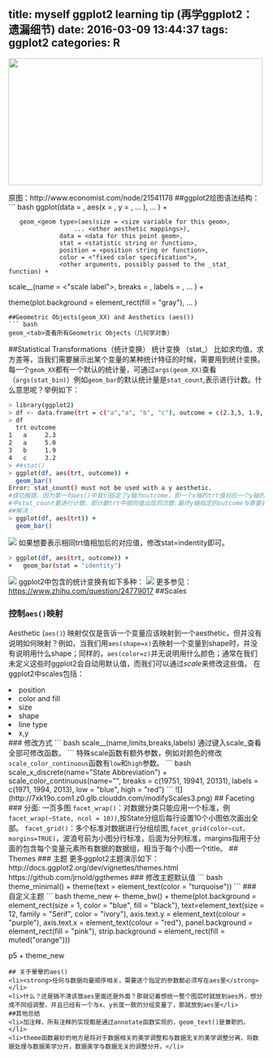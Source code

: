 title: myself ggplot2 learning tip (再学ggplot2： 遗漏细节)
date: 2016-03-09 13:44:37
tags: ggplot2
categories: R
---
<p><img src="http://7xk19o.com1.z0.glb.clouddn.com/20111210_WOC210.gif" width="500" height="250"></p>
原图：http://www.economist.com/node/21541178
##ggplot2绘图语法结构：
``` bash
ggplot(data = <default data set>, 
       aes(x = <default x axis variable>,
           y = <default y axis variable>,
           ... <other default aesthetic mappings>),
       ... <other plot defaults>) +

       geom_<geom type>(aes(size = <size variable for this geom>, 
                      ... <other aesthetic mappings>),
                  data = <data for this point geom>,
                  stat = <statistic string or function>,
                  position = <position string or function>,
                  color = <"fixed color specification">,
                  <other arguments, possibly passed to the _stat_ function) +

  scale_<aesthetic>_<type>(name = <"scale label">,
                     breaks = <where to put tick marks>,
                     labels = <labels for tick marks>,
                     ... <other options for the scale>) +

  theme(plot.background = element_rect(fill = "gray"),
        ... <other theme elements>)
```
##Geometric Objects(geom_XX) and Aesthetics (aes())
``` bash
geom_<tab>查看所有Geometric Objects（几何学对象）
```
##Statistical Transformations（统计变换）
统计变换 （stat_） 比如求均值，求方差等，当我们需要展示出某个变量的某种统计特征的时候，需要用到统计变换。
每一个<code>geom_XX</code>都有一个默认的统计量，可通过<code>args(geom_XX)</code>查看（<code>args(stat_bin)</code>）例如<code>geom_bar</code>的默认统计量是<code>stat_count</code>,表示进行计数。什么意思呢？举例如下：
``` bash
> library(ggplot2)
> df <- data.frame(trt = c("a","a", "b", "c"), outcome = c(2.3,5, 1.9, 3.2))
> df
  trt outcome
1   a     2.3
2   a     5.0
3   b     1.9
4   c     3.2
> ##stat()
> ggplot(df, aes(trt, outcome)) +
  geom_bar()
Error: stat_count() must not be used with a y aesthetic.
#成功报错，因为第一句aes()中我们指定了y轴为outcome，即一个x轴的trt值对应一个y轴的outcome值，而geom_bar()
#中stat_count要进行计数，即计数trt中相同值出现的次数.最终y轴指定的outcome与需要表示的count值冲突，报错。
##解决：
> ggplot(df, aes(trt)) +
  geom_bar()
```
![](http://7xk19o.com1.z0.glb.clouddn.com/count.png)
如果想要表示相同trt值相加后的对应值，修改stat=indentity即可。
``` bash
> ggplot(df, aes(trt, outcome)) +
+   geom_bar(stat = "identity")
```
![](http://7xk19o.com1.z0.glb.clouddn.com/indentity.png)
ggplot2中包含的统计变换有如下多种：
![](http://7xk19o.com1.z0.glb.clouddn.com/stat.png)
更多参见：https://www.zhihu.com/question/24779017
##Scales
### 控制<code>aes()</code>映射
Aesthetic (<code>aes()</code>) 映射仅仅是告诉一个变量应该映射到一个aesthetic，但并没有说明如何映射？例如，当我们用<code>aes(shape=x)</code>去映射一个变量到shape时，并没有说明用什么shape；同样的，<code>aes(color=z)</code>并无说明用什么颜色；通常在我们未定义这些时ggplot2会自动用默认值，而我们可以通过<em>scale</em>来修改这些值。
在ggplot2中scales包括：
<li>position</li>
<li>color and fill</li>
<li>size</li>
<li>shape</li>
<li>line type</li>
<li>x,y</li>
### 修改方式
``` bash
scale_<aesthetic>_<type>(name,limits,breaks,labels)
通过键入scale_<tab>查看全部可修改函数。
```
特殊scale函数有额外参数，例如对颜色的修改<code>scale_color_continuous</code>函数有<code>low</code>和<code>high</code>参数。
``` bash
scale_x_discrete(name="State Abbreviation") +
scale_color_continuous(name="",
                         breaks = c(19751, 19941, 20131),
                         labels = c(1971, 1994, 2013),
                         low = "blue", high = "red")
```
![](http://7xk19o.com1.z0.glb.clouddn.com/modifyScales3.png)
## Faceting
### 分面: 一页多图
<code>facet_wrap()</code>：对数据分类只能应用一个标准，例<code>facet_wrap(~State, ncol = 10))</code>,按State分组后每行设置10个小图依次画出全部。
<code>facet_grid()</code>：多个标准对数据进行分组绘图,<code>facet_grid(color~cut，margins=TRUE)</code>，波浪号前为小图分行标准，后面为分列标准，margins指用于分面的包含每个变量元素所有数据的数据组，相当于每个小图一个title。
## Themes
### 主题
更多ggplot2主题演示如下：
http://docs.ggplot2.org/dev/vignettes/themes.html
https://github.com/jrnold/ggthemes
### 修改主题默认值
``` bash
theme_minimal() +
  theme(text = element_text(color = "turquoise"))
```
### 自定义主题
``` bash
theme_new <- theme_bw() +
  theme(plot.background = element_rect(size = 1, color = "blue", fill = "black"),
        text=element_text(size = 12, family = "Serif", color = "ivory"),
        axis.text.y = element_text(colour = "purple"),
        axis.text.x = element_text(colour = "red"),
        panel.background = element_rect(fill = "pink"),
        strip.background = element_rect(fill = muted("orange")))

p5 + theme_new
```
## 关于晕晕的aes()
<li><strong>任何与数据向量顺序相关，需要逐个指定的参数都必须写在aes里</strong></li>
<li>什么？还是搞不清该放aes里面还是外面？那就记着想统一整个图层时就放到aes外，想分成不同组调整，并且已经有一个与x、y长度一致的分组变量了，那就放到aes里</li>
##其他总结
<li>加注释，所有注释的实现都是通过annotate函数实现的，geom_text()是兼职的。</li>
<li>theme函数最妙的地方是将对于数据相关的美学调整和与数据无关的美学调整分离，将数据处理与数据美学分开，数据美学与数据无关的调整分开。</li>


